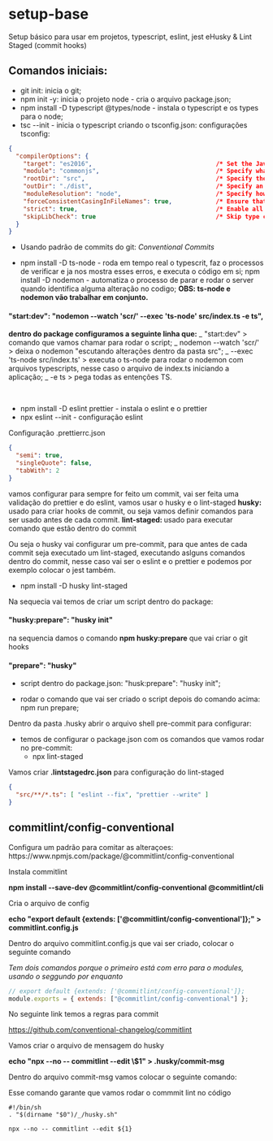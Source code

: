 # setup-base

Setup básico para usar em projetos, typescript, eslint, jest eHusky &amp; Lint Staged (commit hooks)

## Comandos iniciais:

- git init: inicia o git;
- npm init -y: inicia o projeto node - cria o arquivo package.json;
- npm install -D typescript @types/node - instala o typescript e os types para o node;
- tsc --init - inicia o typescript criando o tsconfig.json: configurações tsconfig:

```JSON
{
  "compilerOptions": {
    "target": "es2016",                                  /* Set the JavaScript language version for emitted JavaScript and include compatible library declarations. */
    "module": "commonjs",                                /* Specify what module code is generated. */
    "rootDir": "src",                                    /* Specify the root folder within your source files. */
    "outDir": "./dist",                                  /* Specify an output folder for all emitted files. */
    "moduleResolution": "node",                          /* Specify how TypeScript looks up a file from a given module specifier. */
    "forceConsistentCasingInFileNames": true,            /* Ensure that casing is correct in imports. */
    "strict": true,                                      /* Enable all strict type-checking options. */
    "skipLibCheck": true                                 /* Skip type checking all .d.ts files. */
  }
}
```

- Usando padrão de commits do git: <i>Conventional Commits</i>

- npm install -D ts-node - roda em tempo real o typescrit, faz o processos de verificar e ja nos mostra esses erros, e executa o código em si;
  npm install -D nodemon - automatiza o processo de parar e rodar o server quando identifica alguma alteração no codigo;
  <b>OBS: ts-node e nodemon vão trabalhar em conjunto.</b>

#### "start:dev": "nodemon --watch 'scr/' --exec 'ts-node' src/index.ts -e ts",

<b>dentro do package configuramos a seguinte linha que:</b>
_ "start:dev" > comando que vamos chamar para rodar o script;
_ nodemon --watch 'scr/' > deixa o nodemon "escutando alterações dentro da pasta src";
_ --exec 'ts-node src/index.ts' > executa o ts-node para rodar o nodemon com arquivos typescripts, nesse caso o arquivo de index.ts iniciando a aplicação;
_ -e ts > pega todas as entenções TS.

<br>

- npm install -D eslint prettier - instala o eslint e o prettier
- npx eslint --init - configuração eslint

<p>Configuração .prettierrc.json</p>

```JSON
{
  "semi": true,
  "singleQuote": false,
  "tabWith": 2
}
```

vamos configurar para sempre for feito um commit, vai ser feita uma validação do prettier e do eslint, vamos usar
o husky e o lint-staged
<b>husky: </b> usado para criar hooks de commit, ou seja vamos definir comandos para ser usado antes de cada commit.
<b>lint-staged: </b>usado para executar comando que estão dentro do commit

<p>Ou seja o husky vai configurar um pre-commit, para que antes de cada commit seja executado um lint-staged, executando aslguns comandos dentro do commit, nesse caso vai ser o eslint e o prettier e podemos por exemplo colocar o jest também.</p>

- npm install -D husky lint-staged

Na sequecia vai temos de criar um script dentro do package:

#### "husky:prepare": "husky init"

<p>na sequencia damos o comando <b>npm husky:prepare</b> que vai criar o git hooks </p>

#### "prepare": "husky"

- script dentro do package.json: "husk:prepare": "husky init";

- rodar o comando que vai ser criado o script depois do comando acima: npm run prepare;

Dentro da pasta .husky abrir o arquivo shell pre-commit para configurar:

- temos de configurar o package.json com os comandos que vamos rodar no pre-commit:
  - npx lint-staged

<p>Vamos criar <b>.lintstagedrc.json</b> para configuração do lint-staged </p>

```JSON
{
  "src/**/*.ts": [ "eslint --fix", "prettier --write" ]
}
```

## commitlint/config-conventional

<p>Configura um padrão para comitar as alteraçoes:
https://www.npmjs.com/package/@commitlint/config-conventional</p>

<p>Instala commitlint</p>

<b>npm install --save-dev @commitlint/config-conventional @commitlint/cli</b>

<p>Cria o arquivo de config</p>

<b>echo "export default {extends: ['@commitlint/config-conventional']};" > commitlint.config.js</b>

<p>Dentro do arquivo commitlint.config.js que vai ser criado, colocar o seguinte comando</p>

<i>Tem dois comandos porque o primeiro está com erro para o modules, usando o seggundo por enquanto</i>

```javascript
// export default {extends: ['@commitlint/config-conventional']};
module.exports = { extends: ["@commitlint/config-conventional"] };
```

<p>No seguinte link temos a regras para commit</p>

<a href="https://github.com/conventional-changelog/commitlint">https://github.com/conventional-changelog/commitlint</a>

<p>Vamos criar o arquivo de mensagem do husky</p>
<b>echo "npx --no -- commitlint --edit \$1" > .husky/commit-msg</b>

<p>Dentro do arquivo commit-msg vamos colocar o seguinte comando:</p>
<p>Esse comando garante que vamos rodar o commmit lint no código</p>

```SHELL
#!/bin/sh
. "$(dirname "$0")/_/husky.sh"

npx --no -- commitlint --edit ${1}
```
